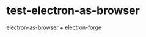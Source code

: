 # test-electron-as-browser

[electron-as-browser](https://github.com/hulufei/electron-as-browser) + electron-forge 
